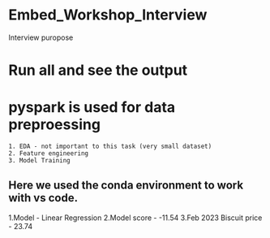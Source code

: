 # Embed_Workshop_Interview
Interview puropose

# Run all and see the output

# pyspark is used for data preproessing
    1. EDA - not important to this task (very small dataset)
    2. Feature engineering
    3. Model Training

## Here we used the conda environment to work with vs code.

1.Model - Linear Regression
2.Model score - -11.54
3.Feb 2023 Biscuit price - 23.74

